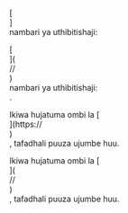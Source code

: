[<br host>]<br action>nambari ya uthibitishaji:<br code>

[<br host>](<br protocol>//<br host>)<br action>nambari ya uthibitishaji:<br code>.

Ikiwa hujatuma ombi la [<br host>](https://<br host>)<br action>, tafadhali puuza ujumbe huu.

Ikiwa hujatuma ombi la [<br host>](<br protocol>//<br host>)<br action>, tafadhali puuza ujumbe huu.
